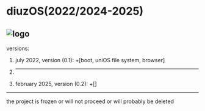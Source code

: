 # diuzOS(2022/2024-2025)
![logo](https://github.com/multiverse1999/diuzOS/assets/77222329/77628753-ae0b-43f0-81b0-78ffae5be907)
---
versions:
1) july 2022, version (0.1): +[boot, uniOS file system, browser]
2) ---------
3) february 2025, version (0.2): +[]
---
the project is frozen or will not proceed or will probably be deleted
